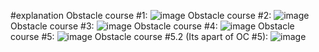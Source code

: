 #explanation
Obstacle course #1: 
![image](https://github.com/user-attachments/assets/183cb765-40b7-4760-bb6d-ec35266cfe22)
Obstacle course #2: 
![image](https://github.com/user-attachments/assets/ec8f1ea2-76fb-4d8e-89a6-bbcd2f5afa86)
Obstacle course #3: 
![image](https://github.com/user-attachments/assets/c4900af8-7dd5-4758-a470-6b024f08c029)
Obstacle course #4: 
![image](https://github.com/user-attachments/assets/d0291ed6-bd98-4579-b62f-eb9d3f23e9a1)
Obstacle course #5: 
![image](https://github.com/user-attachments/assets/5d28c01f-5f2f-4c8e-b17a-e5b6f76f4841)
Obstacle course #5.2 (Its apart of OC #5):
![image](https://github.com/user-attachments/assets/6d9cd434-2236-4afc-b0c1-d7ea6a14d146)
